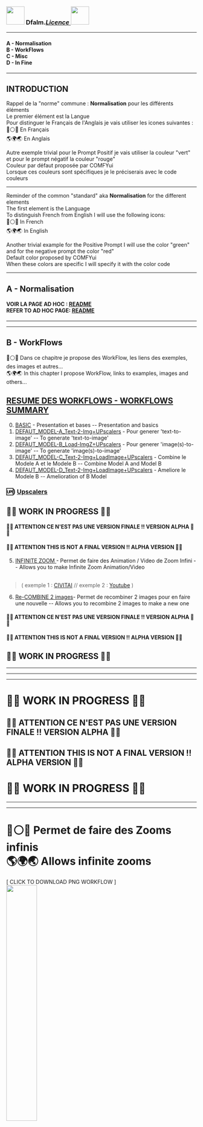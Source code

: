 ### <a href="https://creativecommons.org/publicdomain/zero/1.0/"><img src="https://raw.githubusercontent.com/Dfalm-Original/COMFYui/main/images/CC-0-Violet.png" height="48"></a> Dfalm.<i>[Licence ](https://github.com/Dfalm-Original/COMFYui?tab=License-1-ov-file)</i><a href="https://fr.wikipedia.org/wiki/WTFPL"><img src="https://raw.githubusercontent.com/Dfalm-Original/COMFYui/main/images/WTFPL_logo.svg.png" height="48"></a>
<hr>

#### A - Normalisation<br>B - WorkFlows<br>C - Misc<br>D - In Fine
----
## INTRODUCTION
Rappel de la "norme" commune : **Normalisation** pour les différents éléments<br>
Le premier élément est la Langue<br>
Pour distinguer le Français de l'Anglais je vais utiliser les icones suivantes :<br>
🔵⚪️🔴 En Français<br>
🌎🌍🌏 En Anglais

Autre exemple trivial pour le Prompt Positif je vais utiliser la couleur "vert" et pour le prompt négatif la couleur "rouge"<br>
Couleur par défaut proposée par COMFYui<br>
Lorsque ces couleurs sont spécifiques je le préciserais avec le code couleurs

---
Reminder of the common "standard" aka **Normalisation** for the different elements<br>
The first element is the Language<br>
To distinguish French from English I will use the following icons:<br>
🔵⚪️🔴 In French<br>
🌎🌍🌏 In English<br>

Another trivial example for the Positive Prompt I will use the color "green" and for the negative prompt the color "red"<br>
Default color proposed by COMFYui<br>
When these colors are specific I will specify it with the color code

---
## A - Normalisation
#### VOIR LA PAGE AD HOC :  [ <u>README</u> ](https://github.com/Dfalm-Original/COMFYui)<br>REFER TO AD HOC PAGE: [ <u>README</u> ](https://github.com/Dfalm-Original/COMFYui)


-----
-----

## B - WorkFlows
🔵⚪️🔴 Dans ce chapitre je propose des WorkFlow, les liens des exemples, des images et autres...<br>🌎🌍🌏 In this chapter I propose WorkFlow, links to examples, images and others...

## [RESUME DES WORKFLOWS - WORKFLOWS SUMMARY ](Dfalm_Workflows.md)

0) <u>[BASIC](BASIC.md)</u> - Presentation et bases -- Presentation and basics
1) <u>[DEFAUT_MODEL-A_Text-2-Img+UPscalers](DEFAUT_MODEL-A.md)</u> - Pour generer 'text-to-image' -- To generate 'text-to-image'
2) <u>[DEFAUT_MODEL-B_Load-ImgZ+UPscalers](DEFAUT_MODEL-B.md)</u> - Pour generer 'image(s)-to-image' -- To generate 'image(s)-to-image'
3) <u>[DEFAUT_MODEL-C_Text-2-Img+LoadImage+UPscalers](DEFAUT_MODEL-C.md)</u> - Combine le Modele A et le Modele B -- Combine Model A and Model B
4) <u>[DEFAUT_MODEL-D_Text-2-Img+LoadImage+UPscalers](DEFAUT_MODEL-D.md)</u> - Ameliore le Modele B -- Amelioration of B Model

### 🆙) <u>[Upscalers](Upscalers.md)</u>

## 🚧🚧 WORK IN PROGRESS 🚧🚧

#### 🚨🚨 ATTENTION CE N'EST PAS UNE VERSION FINALE !! VERSION ALPHA 🚨🚨
#### 🚨🚨 ATTENTION THIS IS NOT A FINAL VERSION !! ALPHA VERSION 🚨🚨
5) <u> [INFINITE ZOOM](Infinite-Zoom.md) </u>- Permet de faire des Animation / Video de Zoom Infini -- Allows you to make Infinite Zoom Animation/Video<br><br>
> (  exemple 1 : [CIVITAI](https://civitai.com/images/34925284) // exemple 2 : [Youtube](https://youtube.com/shorts/W1ugyeAG0Ys)  )<br> 

6) <u> [Re-COMBINE 2 images](Combine.md)</u>- Permet de recombiner 2 images pour en faire une nouvelle -- Allows you to recombine 2 images to make a new one<br>
#### 🚨🚨 ATTENTION CE N'EST PAS UNE VERSION FINALE !! VERSION ALPHA 🚨🚨
#### 🚨🚨 ATTENTION THIS IS NOT A FINAL VERSION !! ALPHA VERSION 🚨🚨
## 🚧🚧 WORK IN PROGRESS 🚧🚧 


<hr>

-----
-----

# 🚧🚧 WORK IN PROGRESS 🚧🚧
## 🚨🚨 ATTENTION CE N'EST PAS UNE VERSION FINALE !! VERSION ALPHA 🚨🚨
## 🚨🚨 ATTENTION THIS IS NOT A FINAL VERSION !! ALPHA VERSION 🚨🚨
# 🚧🚧 WORK IN PROGRESS 🚧🚧
<hr>
<hr>

# 🔵⚪️🔴 Permet de faire des Zooms infinis <br>🌎🌍🌏 Allows infinite zooms
[ CLICK TO DOWNLOAD PNG WORKFLOW ]<br>
<a href="Infinite-Zoom/Dfalm_Infinite_Zoom.png"><img src="Infinite-Zoom/Dfalm_Infinite_Zoom.png" width="40%"></a><br>

# Vue d'ensemble - Overview
<img src="Infinite-Zoom/Dfalm_Infinite_Zoom-notes.jpg" width="60%"><br>
1) Nom du fichier + Repertoire - File name + Directory
2) Rotation ( Angle en Degre° ) - Rotation (Angle in Degrees)
3) Zoom ( facteur de zoom ) - Zoom (zoom factor)
4) Taille de l'image L/H - Image size W/H
5) Prompt positif - Positive prompt
6) MAIN : Checkpoint, Lora, seed
7) INITIATEUR : 1/ Creer une Image 2/ Generer le Zoom - NITIATOR: 1/ Create an Image 2/ Generate the Zoom
<br>

G ) Genere l'image - Generate the image<br>
RG) Random Step / cfg pour creer de l'aleatoire - To generate randomness<br>
B ) Boucle de zoom - Zoom loop<br>
Z ) Zoom de l'image - Zoom image<br>
C1 ) Controles de l'image + redimensionnement <br>
RZ ) Zoom Random Step / cfg pour creer de l'aleatoire - To generate randomness<br>
MATH/TRIGO ) Effectue la roation de l'image en respectant le ratio d'origine - Rotate the image respecting the original ratio<br>
C2 ) Controles de l'image Finale - Final image controls<br>
CR ) Controle et Forcage de la taille de l'image - Control and force the image size<br>
S ) Sauvegarde de l'image et options - Save the image and options<br>
COMPTEUR ) Compte le nombre d'images generees pour le zoom - Counts the number of images generated for zooming<br>

# DETAILS <br>
### 1) Nom du fichier + Repertoire - File name + Directory<br>
<img src="Infinite-Zoom//images/1Nom.png" width="30%"><br>
🔵⚪️🔴 Le nom et le type d'image est automatiquement permutee entre l'image "initiale" et les images generees pour le zoom : voir <b>S) Sauvegarde de l'image et options</b><br>
🌎🌍🌏 The image name and type is automatically swapped between the "initial" image and the images generated for zooming: see <b>S) Image saving and options</b><br>

### 2) Rotation ( Angle en Degre° )  - Rotation (Angle in Degrees) <br>
<img src="Infinite-Zoom//images/2Rotation.png" width="40%"><br>
Accepte les Angles negatifs et les virgules<br>
Accepts negative angles and commas<br>
### 3) Zoom ( facteur de zoom ) - Zoom (zoom factor)<br>
<img src="Infinite-Zoom//images/3Zoom.png" width="30%"><br>
Accepte les virgules
### 4) Taille de l'image L/H - Image size W/H<br>
<img src="Infinite-Zoom//images/4Taille.png" width="40%"><br>
Permet de faire du portrait, paysage ou 1/1 et tous autres formats
### 5) Prompt positif - Positive prompt<br>
<img src="Infinite-Zoom//images/5Prompt.png" width="50%"><br>
Toutes les options de Prompts
## 🔵⚪️🔴⚠️ATTENTION⚠️
### 10 CHOIX <font color="#00FF55"> PROMPT :<br>
(0) Vanille<br>
(1) Magic<br>
(2) Super Random<br>
[3] Magic + Super Random (defaut)</font><br>

<font color="#FF00A5">
BATCH PROMPT   :<br>
(4) Vanille<br>
(5) Magic<br>
(6) Super Random<br>
(7) Magic + Super Random
</font>

<font color="#0044AA">RANDOM
<br>
(8) Super Random<br>
(9) Super Random + Magic
</font>

## 🌎🌍🌏⚠️ATTENTION⚠️
### 10 CHOICES <font color="#00FF55"> PROMPT:<br>
(0) Vanilla<br>
(1) Magic<br>
(2) Super Random<br>
[3] Magic + Super Random (default)</font><br>
<font color="#FF00A5"> BATCH PROMPT:<br>
(4) Vanilla<br>
(5) Magic<br>
(6) Super Random<br>
(7) Magic + Super Random </font>
<font color="#0044AA">RANDOM <br>
(8) Super Random<br>
(9)Super Random + Magic </font>


### 6) MAIN : Checkpoint, Lora, seed<br>
<img src="Infinite-Zoom//images/6Main.png" width="40%"><br>
Choisir le Tenseur (Checkpoint), le Lora et la Seed

### 7) INITIATEUR  - INITIATOR:
1/ Creer la premiere Image - Create first Image<br>
2/ Generer le Zoom - Generate the Zoom<br>
<img src="Infinite-Zoom//images/7Init.png" width="40%"><br>
🔵⚪️🔴 Permet de creer une premiere image ou d'en regenerer une nouvelle<br>
Une fois satisfait il faut permuter sur le choix (2) pour generer le Zoom<br>
🌎🌍🌏 Allows you to create a first image or regenerate a new one<br>
Once satisfied, you must switch to choice (2) to generate the Zoom<br>
## ⚠️ ATTENTION : Suivre les instructions -- Follow Instructions ⚠️
<img src="Infinite-Zoom//images/Instructions.png" width="40%"><br>

### G ) Genere l'image<br>
<img src="Infinite-Zoom//images/Genere.png" width="70%"><br>
Par defaut : <b>SAMPLER</b> : dpm_2 -- <b>Scheduleur</b> : sgm_uniform<br>


### RG ) Random Step / cfg pour creer de l'aleatoire<br>
<img src="Infinite-Zoom//images/RG.png" width="30%"><br>
Permet de cadrer - Restrict  step / cfg<br>
Step entre - Between { 3 ; 6 } -- cfg entre - Between {8.0 ; 15.0 }

### B ) Boucle de zoom<br>
<img src="Infinite-Zoom//images/Boucle.png" width="40%"><br>
Image qui sera re-injecter pour generer une nouvelle image pour le zoom<br>

### Z ) Zoom de l'image<br>
<img src="Infinite-Zoom//images/Zoomer.png" width="40%"><br>
Modele d'Upscale par defaur <b> 2xHigurashi_V1_compact_270k</b> est rapide et efficace<br>
Par defaut : <b>SAMPLER</b> : dpmpp_2 -- <b>Scheduleur</b> : sgm_uniform<br>
Les autres options sont a discretion<br>

### C1 ) Controles de l'image + redimensionnement<br>
<img src="Infinite-Zoom//images/Controls1.png" width="40%"><br>
Ce sont des controles de la taille de l'image et du crop pour le zoom<br>
These are image size and crop controls for zooming<br>

### RZ ) Zoom Random Step / cfg pour creer de l'aleatoire<br>
<img src="Infinite-Zoom//images/Randomize-Zoom.png" width="40%"><br>
Permet de cadrer - Restrict step / cfg<br>
Step entre - Between { 3 ; 7 } -- cfg entre - Between{8.0 ; 13.0 }<br>

### MATH/TRIGO ) Effectue la rotation de l'image en respectant le ratio d'origine -- Rotates the image respecting the original ratio<br>
<img src="Infinite-Zoom//images/Math-Trigo.png" width="60%"><br>
🔵⚪️🔴 C'est la partie dans laquelle l'image subi une rotation et conserve ses proportions initiales<br>
Ne pas depasser +/-10° d'angle sinon la rotation est trop brutale<br>
🌎🌍🌏 This is the part in which the image is rotated and keeps its initial proportions<br>
Do not exceed +/-10° angle otherwise the rotation is too abrupt<br>
<h2>ℹ️ SOURCE : <a href="https://math.stackexchange.com/questions/3181876/how-to-find-sides-of-rectangle-that-is-inscribed-in-other-rectangle">How to find sides of rectangle<br> that is inscribed in other rectangle ?</a></h2>

### C2 ) Controles de l'image Finale<br>
<img src="Infinite-Zoom//images/2Rotation.png" width="40%"><br>
Controle la taille de l'image finale par rapport aux dimension initialement renseignees 4) Taille de l'image L/H

### CR ) Controle et Forcage de la taille de l'image<br>
<img src="Infinite-Zoom//images/CROP.png" width="40%"><br>
🔵⚪️🔴 A cause des virgules flotantes parfois la taille de l'image peut varier donc on :<br>
Controle et force le redimensionnement de l'image aux dimensions initiales 4) Taille de l'image L/H<br>
🌎🌍🌏 Due to floating points sometimes the image size can vary so we:<br>
Control and force the image to be resized to the initial dimensions 4) Image size W/H<br>

### S ) Sauvegarde de l'image et options<br>
<img src="Infinite-Zoom//images/Sauve.png" width="30%"><br>
🔵⚪️🔴  La sauvegarde de l'image et ses options<br>
Permet de sauvegarder un fichier "txt" dans lequel il y a des metadata<br>
L'image "initiale" est sauvee en PNG avec le prompt / workflow embarque<br>
Le nom de l'image initiale PNG est : <b>"INITIAL+TEST_'<i>FICHIER</i>'.png"</b><br>
Les images de Zoom sont automatiquement permutees en JPG<br>
Le nom de l'image zoom JPG est : <b>"ZOOM_'<i>FICHIER</i>'.jpg"</b><br>

🌎🌍🌏 Saving the image and its options<br>
Allows you to save a "txt" file in which there is metadata<br>
The "initial" image is saved in PNG with the embedded prompt / workflow<br>
The name of the initial PNG image is:<b>"INITIAL+TEST_'<i>FICHIER</i>'.png"</b><br>
Zoom images are automatically switched to JPG<br>
The name of the JPG zoom image is: <b>"ZOOM_'<i>FICHIER</i>'.jpg"</b>br>

### ℹ️ <u>VOIR GIT-UB / FOLLOW GIT-HUB</u> : [save-image-extended-comfyui](https://github.com/audioscavenger/save-image-extended-comfyui)<br>


### COMPTEUR ) Compte le nombre d'images generees pour le zoom - Counts the number of images generated for zooming<br>
<img src="Infinite-Zoom//images/compteur.png" width="40%"><br>
Fait ce qui est indique<br>
Do what is instructed<br>

-----
-----

<h1>D - In Fine</h1>

## Liens Utiles - Links usefull :
VIEILLES VERSIONS / OLDS VERSION  <b>COMFYui</b> :
https://github.com/comfyanonymous/ComfyUI/tags<br>
INDISPENSABLE : <b>COMFYui Manger</b> : https://github.com/ltdrdata/ComfyUI-Manager

### Beginner’s Guide to ComfyUI
By Andrew : https://stable-diffusion-art.com/comfyui/
### Unlock the Power of ComfyUI: A Beginner's Guide with Hands-On Practice
And "RUN WORKFLOW" online : https://www.runcomfy.com/tutorials/comfyui-beginners-guide
### ComfyUI WIKI
Your Ultimate Companion for Mastering Stable Diffusion ComfyUI : https://comfyui-wiki.com

----
### Credit
ComfyUI/[ComfyUI](https://github.com/comfyanonymous/ComfyUI) - A powerful and modular stable diffusion GUI.

**And, for all ComfyUI custom node developers**

🙏 Un grand merci au / Special Thanks to the  : <b>GOAT [ltdrdata](https://github.com/ltdrdata)</b><br>
[ComfyUI ltdrdata:FORK](https://github.com/comfyanonymous/ComfyUI)<br>
[ComfyUI-Manager](https://github.com/ltdrdata/ComfyUI-Manager)<br>
[ComfyUI-Impact-Pack](https://github.com/ltdrdata/ComfyUI-Impact-Pack)<br>
[ComfyUI-Inspire-Pack](https://github.com/ltdrdata/ComfyUI-Inspire-Pack)<br>
[ComfyUI-extension-tutorials](https://github.com/ltdrdata/ComfyUI-extension-tutorials)

----
----

### <a href="https://creativecommons.org/publicdomain/zero/1.0/"><img src="https://raw.githubusercontent.com/Dfalm-Original/COMFYui/main/images/CC-0-Violet.png" height="48"></a> Dfalm.<i>[Licence ](https://github.com/Dfalm-Original/COMFYui?tab=License-1-ov-file)</i><a href="https://fr.wikipedia.org/wiki/WTFPL"><img src="https://raw.githubusercontent.com/Dfalm-Original/COMFYui/main/images/WTFPL_logo.svg.png" height="48"></a>
<p><img alt="Github" src="http://Dfalm.fr/ComfyUI/Git-Logo-Dfalm.png" width="48"> github : <a href="https://github.com/Dfalm-Original/COMFYui" target="_blank">https://github.com/Dfalm-Original/COMFYui</a></p>
<p><img alt="Youtube" src="http://Dfalm.fr/ComfyUI/youtube+logoToon.png" width="48"> Youtube : <a href="https://www.youtube.com/@Dfalm" target="_blank">https://www.youtube.com/@Dfalm</a></p>